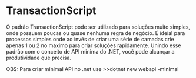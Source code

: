 # TransactionScript

O padrão TransactionScript pode ser utilizado para soluções muito simples, onde possuem poucas ou quase nenhuma regra de negócio. 
É ideial para processos simples onde ao invés de criar uma série de camadas crie apenas 1 ou 2 no maximo para criar soluções rapidamente.
Unindo esse padrão com o conceito de API minima do .NET, você pode alcançar a produtividade que precisa.

OBS: Para criar minimal API no .net use >>dotnet new webapi -minimal
